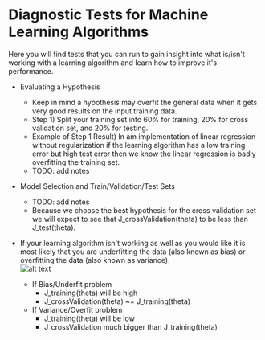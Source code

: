 Diagnostic Tests for Machine Learning Algorithms
================================================

Here you will find tests that you can run to gain insight into what is/isn't working with a learning algorithm and learn 
how to improve it's performance.

- Evaluating a Hypothesis
  + Keep in mind a hypothesis may overfit the general data when it gets very good results on the input training data.
  + Step 1) Split your training set into 60% for training, 
  20% for cross validation set, and 20% for testing.
  + Example of Step 1 Result) In am implementation of linear regression without regularization if the learning algorithm has a low training error but high test error then we know the linear regression is badly overfitting the training set.
  + TODO: add notes

- Model Selection and Train/Validation/Test Sets
  + TODO: add notes
  + Because we choose the best hypothesis for the cross validation set we will expect to see that J_crossValidation(theta) to be less than J_test(theta).

- If your learning algorithm isn't working as well as you would like it is most likely that you are underfitting the data (also
  known as bias) or overfitting the data (also known as variance).  
  ![alt text](https://raw.github.com/quinnliu/MachineLearning/master/imagesForExplanation/UnderFitAndOverFit.jpg)

  + If Bias/Underfit problem
    - J_training(theta) will be high
    - J_crossValidation(theta) ~= J_training(theta)
  + If Variance/Overfit problem
    - J_training(theta) will be low
    - J_crossValidation much bigger than J_training(theta)
